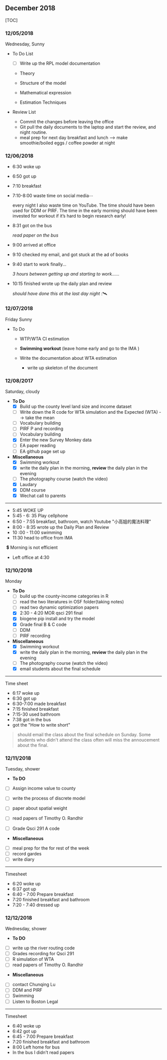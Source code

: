 ## December 2018

[TOC]



### 12/05/2018 

Wednesday, Sunny

- To Do List

  - [ ] Write up the RPL model documentation

  + Theory

  + Structure of the model

  + Mathematical expression

  + Estimation  Techniques


- Review List 

  - Commit the changes before leaving the office 
  - Git pull the daily documents to the laptop and start the review, and night routine.
  - meal prep for next day breakfast and lunch --> make smoothie/boiled eggs / coffee powder at night


### 12/06/2018

- 6:30 woke up

- 6:50 got up

- 7:10 breakfast 

- 7:10-8:00 waste time on social media⋯

  every night  I also waste time on YouTube. The time should have been used for DDM or PIRF. The time in the early morning should have been invested for workout if it’s hard to begin research early!

- 8:31 got on the bus 

  *read paper on the bus*

- 9:00 arrived at office

- 9:10 checked my email, and got stuck at the ad of books

- 9:40 start to work finally...

  *3 hours between getting up and starting to work......*

- 10:15 finished wrote up the daily plan and review

  *should have done this at the last day night* ::artificial_satellite:




### 12/07/2018

Friday Sunny

- To Do
  - WTP/WTA CI estimation
  - **Swimming workout** (leave home early and go to the IMA )
  - Write the documentation about WTA estimation

    - write up skeleton of the document 


### 12/08/2017

Saturday, cloudy

- **To Do**
  - [x] Build up the county level land size and income dataset 
  - [ ] Write down the R code for WTA simulation and the Expected (WTA) --> take the mean
  - [ ] Vocabulary building
  - [ ] PIRF P and recording
  - [ ] Vocabulary building
  - [x] Enter the new Survey Monkey data
  - [ ] EA paper reading
  - [ ] EA github page set up

- **Miscellaneous**
  - [x] Swimming workout
  - [x] write the daily plan in the morning, **review** the daily plan in the evening
  - [ ] The photography course (watch the video)
  - [x]  Laudary
  - [x] DDM course 
  - [x] Wechat call to parents

------

- 5:45 WOKE UP
- 5:45 - 6: 35 Play cellphone
- 6:50 - 7:55 breakfast, bathroom, watch Youtube "小高姐的魔法料理"
- 8:00 - 8:35 wrote up the Daily Plan and Review
- 10 :00 - 11:00 swimming
- 11:30 head to office from IMA

​    :heavy_dollar_sign: Morning is not efficient

- Left office at 4:30


### 12/10/2018
Monday
- **To Do**
  - [ ] build up the county-income categories in R
  - [ ] read the two literatures in OSF folder(taking notes)
  - [ ] read two dynamic optimization papers
  - [x] 2:30 - 4:20 MOR qsci 291 final
  - [x] biogene pip install and try the model
  - [x] Grade final B & C code
  - [ ] DDM
  - [ ] PIRF recording

- **Miscellaneous**
  - [x] Swimming workout
  - [x] write the daily plan in the morning, **review** the daily plan in the evening
  - [ ] The photography course (watch the video)
  - [x] email students about the final schedule 

----

Time sheet
-  6:17 woke up
-  6:30 got up
-  6:30-7:00 made breakfast
-  7:15 finished breakfast
-  7:15-30 used bathroom
-  7:38 got in the bus
-  got the "How to write short"

> should email the class about the final schedule on Sunday. Some students who didn't attend the class often will miss the annoucement about the final. 



### 12/11/2018

Tuesday, shower

- **To DO** 

- [ ] Assign income value to county
- [ ] write the process of discrete model
- [ ] paper about spatial weight
- [ ] read papers of Timothy O. Randhir

- [ ] Grade Qsci 291 A code



- **Miscellaneous**

- [ ] meal prep for the for rest of the week
- [ ] record gardes
- [ ] write diary 

------

Timesheet

- 6:20 woke up
- 6:37 got up 
- 6:40 - 7:00 Prepare breakfast
- 7:20 finished breakfast and bathroom
- 7:20 - 7:40 dressed up


### 12/12/2018

Wednesday, shower

- **To DO** 

- [ ] write up the river routing code
- [ ] Grades recording for Qsci 291
- [ ] R simulation of WTA
- [ ] read papers of Timothy O. Randhir

- **Miscellaneous**

- [ ] contact Chunqing Lu
- [ ] DDM and PIRF
- [ ] Swimming
- [ ] Listen to Boston Legal

------

Timesheet

- 6:40 woke up
- 6:42 got up 
- 6:45 - 7:00 Prepare breakfast
- 7:20 finished breakfast and bathroom
- 8:00 Left home for bus
- In the bus I didn't read papers
>